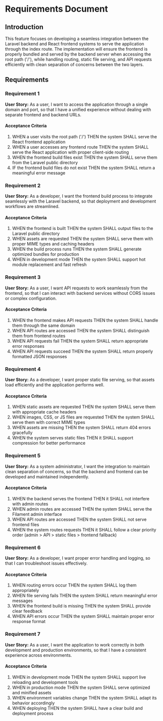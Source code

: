 # Requirements Document

## Introduction

This feature focuses on developing a seamless integration between the Laravel backend and React frontend systems to serve the application through the index route. The implementation will ensure the frontend is properly bundled and served by the backend server when accessing the root path ('/'), while handling routing, static file serving, and API requests efficiently with clean separation of concerns between the two layers.

## Requirements

### Requirement 1

**User Story:** As a user, I want to access the application through a single domain and port, so that I have a unified experience without dealing with separate frontend and backend URLs.

#### Acceptance Criteria

1. WHEN a user visits the root path ('/') THEN the system SHALL serve the React frontend application
2. WHEN a user accesses any frontend route THEN the system SHALL serve the React application with proper client-side routing
3. WHEN the frontend build files exist THEN the system SHALL serve them from the Laravel public directory
4. IF the frontend build files do not exist THEN the system SHALL return a meaningful error message

### Requirement 2

**User Story:** As a developer, I want the frontend build process to integrate seamlessly with the Laravel backend, so that deployment and development workflows are streamlined.

#### Acceptance Criteria

1. WHEN the frontend is built THEN the system SHALL output files to the Laravel public directory
2. WHEN assets are requested THEN the system SHALL serve them with proper MIME types and caching headers
3. WHEN the build process runs THEN the system SHALL generate optimized bundles for production
4. WHEN in development mode THEN the system SHALL support hot module replacement and fast refresh

### Requirement 3

**User Story:** As a user, I want API requests to work seamlessly from the frontend, so that I can interact with backend services without CORS issues or complex configuration.

#### Acceptance Criteria

1. WHEN the frontend makes API requests THEN the system SHALL handle them through the same domain
2. WHEN API routes are accessed THEN the system SHALL distinguish them from frontend routes
3. WHEN API requests fail THEN the system SHALL return appropriate error responses
4. WHEN API requests succeed THEN the system SHALL return properly formatted JSON responses

### Requirement 4

**User Story:** As a developer, I want proper static file serving, so that assets load efficiently and the application performs well.

#### Acceptance Criteria

1. WHEN static assets are requested THEN the system SHALL serve them with appropriate cache headers
2. WHEN images, CSS, or JS files are requested THEN the system SHALL serve them with correct MIME types
3. WHEN assets are missing THEN the system SHALL return 404 errors gracefully
4. WHEN the system serves static files THEN it SHALL support compression for better performance

### Requirement 5

**User Story:** As a system administrator, I want the integration to maintain clean separation of concerns, so that the backend and frontend can be developed and maintained independently.

#### Acceptance Criteria

1. WHEN the backend serves the frontend THEN it SHALL not interfere with admin routes
2. WHEN admin routes are accessed THEN the system SHALL serve the Filament admin interface
3. WHEN API routes are accessed THEN the system SHALL not serve frontend files
4. WHEN the system routes requests THEN it SHALL follow a clear priority order (admin > API > static files > frontend fallback)

### Requirement 6

**User Story:** As a developer, I want proper error handling and logging, so that I can troubleshoot issues effectively.

#### Acceptance Criteria

1. WHEN routing errors occur THEN the system SHALL log them appropriately
2. WHEN file serving fails THEN the system SHALL return meaningful error messages
3. WHEN the frontend build is missing THEN the system SHALL provide clear feedback
4. WHEN API errors occur THEN the system SHALL maintain proper error response format

### Requirement 7

**User Story:** As a user, I want the application to work correctly in both development and production environments, so that I have a consistent experience across environments.

#### Acceptance Criteria

1. WHEN in development mode THEN the system SHALL support live reloading and development tools
2. WHEN in production mode THEN the system SHALL serve optimized and minified assets
3. WHEN environment variables change THEN the system SHALL adapt its behavior accordingly
4. WHEN deploying THEN the system SHALL have a clear build and deployment process